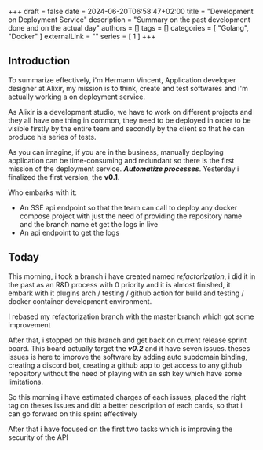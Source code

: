 +++ 
draft = false
date = 2024-06-20T06:58:47+02:00
title = "Development on Deployment Service"
description = "Summary on the past development done and on the actual day"
authors = []
tags = []
categories = [
    "Golang",
    "Docker"
]
externalLink = ""
series = [
    1
]
+++

## Introduction

To summarize effectively, i'm Hermann Vincent, Application developer designer at Alixir, my mission is to think, create and test softwares and i'm actually working a on deployment service.

As Alixir is a development studio, we have to work on different projects and they all have one thing in common, they need to be deployed in order to be visible firstly by the entire team and secondly by the client so that he can produce his series of tests.

As you can imagine, if you are in the business, manually deploying application can be time-consuming and redundant so there is the first mission of the deployment service. ***Automatize processes***. Yesterday i finalized the first version, the **v0.1**.

Who embarks with it:
- An SSE api endpoint so that the team can call to deploy any docker compose project with just the need of providing the repository name and the branch name et get the logs in live
- An api endpoint to get the logs

## Today

This morning, i took a branch i have created named *refactorization*, i did it in the past as an R&D process with 0 priority and it is almost finished, it embark with it plugins arch / testing / github action for build and testing / docker container development environment.

I rebased my refactorization branch with the master branch which got some improvement

After that, i stopped on this branch and get back on current release sprint board. This board actually target the ***v0.2*** and it have seven issues. theses issues is here to improve the software by adding auto subdomain binding, creating a discord bot, creating a github app to get access to any github repository without the need of playing with an ssh key which have some limitations.

So this morning i have estimated charges of each issues, placed the right tag on theses issues and did a better description of each cards, so that i can go forward on this sprint effectively

After that i have focused on the first two tasks which is improving the security of the API